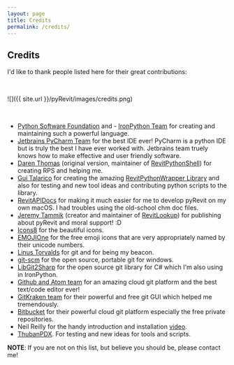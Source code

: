```yaml
---
layout: page
title: Credits
permalink: /credits/
---
```


## Credits

I'd like to thank people listed here for their great contributions:

&nbsp;

![]({{ site.url }}/pyRevit/images/credits.png)

&nbsp;

- [Python Software Foundation](https://www.python.org) and - [IronPython Team](http://ironpython.net) for creating and maintaining such a powerful language.
- [Jetbrains PyCharm Team](https://www.jetbrains.com/pycharm) for the best IDE ever! PyCharm is a python IDE but is truly the best I have ever worked with. Jetbrains team truely knows how to make effective and user friendly software.
- [Daren Thomas](https://github.com/daren-thomas) (original version, maintainer of [RevitPythonShell](https://github.com/architecture-building-systems/revitpythonshell)) for creating RPS and helping me.
- [Gui Talarico](https://github.com/gtalarico) for creating the amazing [RevitPythonWrapper Library](http://revitpythonwrapper.readthedocs.io/) and also for testing and new tool ideas and contributing python scripts to the library.
- [RevitAPIDocs](http://www.revitapidocs.com) for making it much easier for me to develop pyRevit on my own macOS. I had troubles using the old-school chm doc files.
- [Jeremy Tammik](https://github.com/jeremytammik) (creator and maintainer of [RevitLookup](https://github.com/jeremytammik/RevitLookup)) for publishing about pyRevit and moral support! :D
- [Icons8](https://icons8.com/) for the beautiful icons.
- [EMOJIOne](http://emojione.com) for the free emoji icons that are very appropriately named by their unicode numbers.
- [Linus Torvalds](https://en.wikipedia.org/wiki/Linus_Torvalds) for git and for being my beacon.
- [git-scm](https://git-scm.com) for the open source, portable git for windows.
- [LibGit2Sharp](https://github.com/libgit2/libgit2sharp) for the open source git library for C# which I'm also using in IronPython.
- [Github and Atom team](https://atom.io) for an amazing cloud git platform and the best text/code editor ever!
- [GitKraken team](https://www.gitkraken.com) for their powerful and free git GUI which helped me tremendously.
- [Bitbucket](https://bitbucket.org) for their powerful cloud git platform especially the free private repositories.
- Neil Reilly for the handy introduction and installation [video](https://www.youtube.com/watch?v=71rvCspWNHs).
- [ThubanPDX](https://github.com/ThubanPDX). For testing and new ideas for tools and scripts.

**NOTE**: If you are not on this list, but believe you should be, please contact me!
